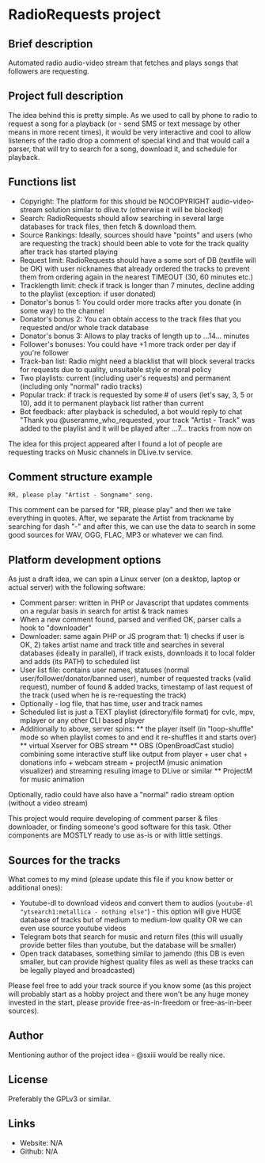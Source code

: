 # RadioRequests project

## Brief description
Automated radio audio-video stream that fetches and plays songs that followers are requesting.

## Project full description
The idea behind this is pretty simple. As we used to call by phone to radio to request a song for a playback 
(or - send SMS or text message by other means in more recent times), it would be very interactive and cool to
allow listeners of the radio drop a comment of special kind and that would call a parser, that will try to
search for a song, download it, and schedule for playback.

## Functions list
* Copyright: The platform for this should be NOCOPYRIGHT audio-video-stream solution similar to dlive.tv (otherwise it will be blocked)
* Search: RadioRequests should allow searching in several large databases for track files, then fetch & download them.
* Source Rankings: Ideally, sources should have "points" and users (who are requesting the track) should been able to vote for the track quality after track has started playing
* Request limit: RadioRequests should have a some sort of DB (textfile will be OK) with user nicknames that already ordered the tracks to prevent them from ordering again in the nearest TIMEOUT (30, 60 minutes etc.)
* Tracklength limit: check if track is longer than 7 minutes, decline adding to the playlist (exception: if user donated)
* Donator's bonus 1: You could order more tracks after you donate (in some way) to the channel
* Donator's bonus 2: You can obtain access to the track files that you requested and/or whole track database
* Donator's bonus 3: Allows to play tracks of length up to ...14... minutes
* Follower's bonuses: You could have +1 more track order per day if you're follower
* Track-ban list: Radio might need a blacklist that will block several tracks for requests due to quality, unsuitable style or moral policy
* Two playlists: current (including user's requests) and permanent (including only "normal" radio tracks)
* Popular track: if track is requested by some # of users (let's say, 3, 5 or 10), add it to permanent playback list rather than current
* Bot feedback: after playback is scheduled, a bot would reply to chat "Thank you @useranme_who_requested, your track "Artist - Track" was added to the playlist and it will be played after ...7... tracks from now on

The idea for this project appeared after I found a lot of people are requesting tracks on Music channels in DLive.tv service.

## Comment structure example
```
RR, please play "Artist - Songname" song.
```
This comment can be parsed for "RR, please play" and then we take everything in quotes. After, we separate the Artist from trackname by searching for dash "-" and after this, we can use the data to search in some good sources for WAV, OGG, FLAC, MP3 or whatever we can find.

## Platform development options
As just a draft idea, we can spin a Linux server (on a desktop, laptop or actual server) with the following software:
* Comment parser: written in PHP or Javascript that updates comments on a regular basis in search for artist & track names
* When a new comment found, parsed and verified OK, parser calls a hook to "downloader"
* Downloader: same again PHP or JS program that: 1) checks if user is OK, 2) takes artist name and track title and searches in several databases (ideally in parallel), if track exists, downloads it to local folder and adds (its PATH) to scheduled list
* User list file: contains user names, statuses (normal user/follower/donator/banned user), number of requested tracks (valid request), number of found & added tracks, timestamp of last request of the track (used when he is re-requesting the track)
* Optionally - log file, that has time, user and track names
* Scheduled list is just a TEXT playlist (directory/file format) for cvlc, mpv, mplayer or any other CLI based player
* Additionally to above, server spins:
** the player itself (in "loop-shuffle" mode so when playlist comes to and end it re-shuffles it and starts over)
** virtual Xserver for OBS stream
** OBS (OpenBroadCast studio) combining some interactive stuff like output from player + user chat + donations info + webcam stream + projectM (music animation visualizer) and streaming resuling image to DLive or similar
** ProjectM for music animation

Optionally, radio could have also have a "normal" radio stream option (without a video stream)

This project would require developing of comment parser & files downloader, or finding someone's good software for this task.
Other components are MOSTLY ready to use as-is or with little settings.

## Sources for the tracks
What comes to my mind (please update this file if you know better or additional ones):
* Youtube-dl to download videos and convert them to audios (`youtube-dl "ytsearch1:metallica - nothing else"`) - this option will give HUGE database of tracks but of medium to medium-low quality OR we can even use source youtube videos
* Telegram bots that search for music and return files (this will usually provide better files than youtube, but the database will be smaller)
* Open track databases, something similar to jamendo (this DB is even smaller, but can provide highest quality files as well as these tracks can be legally played and broadcasted)

Please feel free to add your track source if you know some (as this project will probably start as a hobby project and there won't be any huge money invested in the start, please provide free-as-in-freedom or free-as-in-beer sources).

## Author
Mentioning author of the project idea - @sxiii would be really nice.

## License
Preferably the GPLv3 or similar.

## Links
* Website: N/A
* Github: N/A
